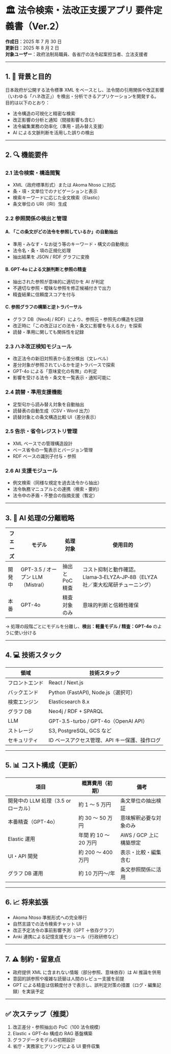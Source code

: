 # 🏛️ 法令検索・法改正支援アプリ 要件定義書（Ver.2）

**作成日**：2025 年 7 月 30 日  
**更新日**：2025 年 8 月 2 日  
**対象ユーザー**：政府法制局職員、各省庁の法令起案担当者、立法支援者

---

## 1. 🎯 背景と目的

日本政府が公開する法令標準 XML をベースとし、法令間の引用関係や改正影響（いわゆる「ハネ改正」）を検出・分析できるアプリケーションを開発する。  
目的は以下のとおり：

- 法令構造の可視化と精密な検索
- 改正影響の分析と通知（間接影響も含む）
- 法令編集業務の効率化（準用・読み替え支援）
- AI による文脈判断を活用した誤りの検出

---

## 2. 🔍 機能要件

### 2.1 法令検索・構造閲覧

- XML（政府標準形式）または Akoma Ntoso に対応
- 条・項・文単位でのナビゲーションと表示
- 検索キーワードに応じた全文検索（Elastic）
- 条文単位の URI（IRI）生成

### 2.2 参照関係の検出と管理

#### A. 「この条文がどの法令を参照しているか」の自動抽出

- 準用・みなす・なお従う等のキーワード・構文の自動検出
- 法令名・条・項の正規化処理
- 抽出結果を JSON / RDF グラフに変換

#### B. GPT-4o による文脈判断と参照の精査

- 抽出された参照が意味的に適切かを AI が判定
- 不適切な参照・曖昧な参照を修正候補付きで出力
- 精査結果に信頼度スコアを付与

#### C. 参照グラフの構築と逆トラバーサル

- グラフ DB（Neo4j / RDF）により、参照元・参照先の構造を記録
- 改正時に「この改正はどの法令・条文に影響を与えるか」を探索
- 読替・準用に関しても関係性を記録

### 2.3 ハネ改正検知モジュール

- 改正法令の新旧対照表から差分検出（文レベル）
- 差分対象が参照されているかを逆トラバースで探索
- GPT-4o による「意味変化の有無」の判定
- 影響を受ける法令・条文を一覧表示・通知可能に

### 2.4 読替・準用支援機能

- 定型句から読み替え対象を自動抽出
- 読替表の自動生成（CSV・Word 出力）
- 読替対象との条文構造比較 UI（差分表示）

### 2.5 告示・省令レジストリ管理

- XML ベースでの管理構造設計
- ベース省令の一覧表示とバージョン管理
- RDF ベースの識別子付与・参照

### 2.6 AI 支援モジュール

- 例文検索（同様な規定を過去法令から抽出）
- 法令執務マニュアルとの連携（検索・要約）
- 法令中の矛盾・不整合の指摘支援（暫定）

---

## 3. 🧠 AI 処理の分離戦略

| フェーズ | モデル                            | 処理対象        | 使用目的                                                                      |
| -------- | --------------------------------- | --------------- | ----------------------------------------------------------------------------- |
| 開発中   | GPT-3.5 / オープン LLM（Mistral） | 抽出と PoC 精査 | コスト抑制と動作確認。Llama‑3‑ELYZA‑JP‑8B（ELYZA 社／東大松尾研チューニング） |
| 本番     | GPT-4o                            | 精査対象のみ    | 意味的判断と信頼性確保                                                        |

→ 処理の段階ごとにモデルを分離し、**検出：軽量モデル / 精査：GPT-4o** のように使い分ける

---

## 4. 💻 技術スタック

| 領域           | 技術スタック                                  |
| -------------- | --------------------------------------------- |
| フロントエンド | React / Next.js                               |
| バックエンド   | Python (FastAPI), Node.js（選択可）           |
| 検索エンジン   | Elasticsearch 8.x                             |
| グラフ DB      | Neo4j / RDF + SPARQL                          |
| LLM            | GPT-3.5-turbo / GPT-4o（OpenAI API）          |
| ストレージ     | S3, PostgreSQL, GCS など                      |
| セキュリティ   | ID ベースアクセス管理、API キー保護、操作ログ |

---

## 5. 📊 コスト構成（更新）

| 項目                                 | 概算費用（初期）      | 備考                   |
| ------------------------------------ | --------------------- | ---------------------- |
| 開発中の LLM 処理（3.5 or ローカル） | 約 1 ～ 5 万円        | 条文単位の抽出検証     |
| 本番精査（GPT-4o）                   | 約 30 ～ 50 万円      | 意味解釈必要な対象のみ |
| Elastic 運用                         | 年間 約 10 ～ 20 万円 | AWS / GCP 上に構築想定 |
| UI・API 開発                         | 約 200 ～ 400 万円    | 表示・比較・編集含む   |
| グラフ DB 運用                       | 約 10 万円～/年       | 条文参照関係に活用     |

---

## 6. 📈 将来拡張

- Akoma Ntoso 準拠形式への完全移行
- 自然言語での法令検索チャット UI
- 改正予定法令の事前影響予測（GPT ＋依存グラフ）
- Anki 連携による記憶支援モジュール（行政研修など）

---

## 7. ⚠ 制約・留意点

- 政府提供 XML に含まれない情報（部分参照、意味依存）は AI 推論を併用
- 意図的誤参照や複雑な読替は人間のレビュー支援を前提
- GPT による精査は信頼度付きで表示し、誤判定対策の措置（ログ・編集記録）を実装予定

---

## ✅ 次ステップ（推奨）

1. 改正差分・参照抽出の PoC（100 法令規模）
2. Elastic + GPT-4o 構成の RAG 基盤構築
3. グラフデータモデルの初期設計
4. 省庁・実務家ヒアリングによる UI 要件収集
